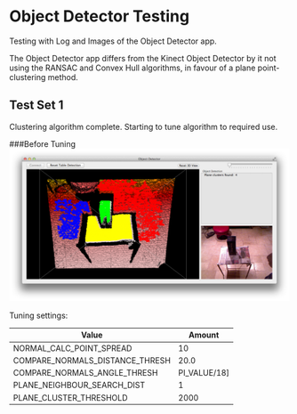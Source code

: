 Object Detector Testing
=======================

Testing with Log and Images of the Object Detector app.

The Object Detector app differs from the Kinect Object Detector by it not using the RANSAC and Convex Hull algorithms, in favour of a plane point-clustering method.


Test Set 1
----------

Clustering algorithm complete. Starting to tune algorithm to required use.

###Before Tuning
![Before Tuning](screen1.png)

Tuning settings:

Value							| Amount
--------------------------------|-------------
NORMAL_CALC_POINT_SPREAD		| 10
COMPARE_NORMALS_DISTANCE_THRESH	| 20.0
COMPARE_NORMALS_ANGLE_THRESH	| PI_VALUE/18]
PLANE_NEIGHBOUR_SEARCH_DIST		| 1
PLANE_CLUSTER_THRESHOLD			| 2000

